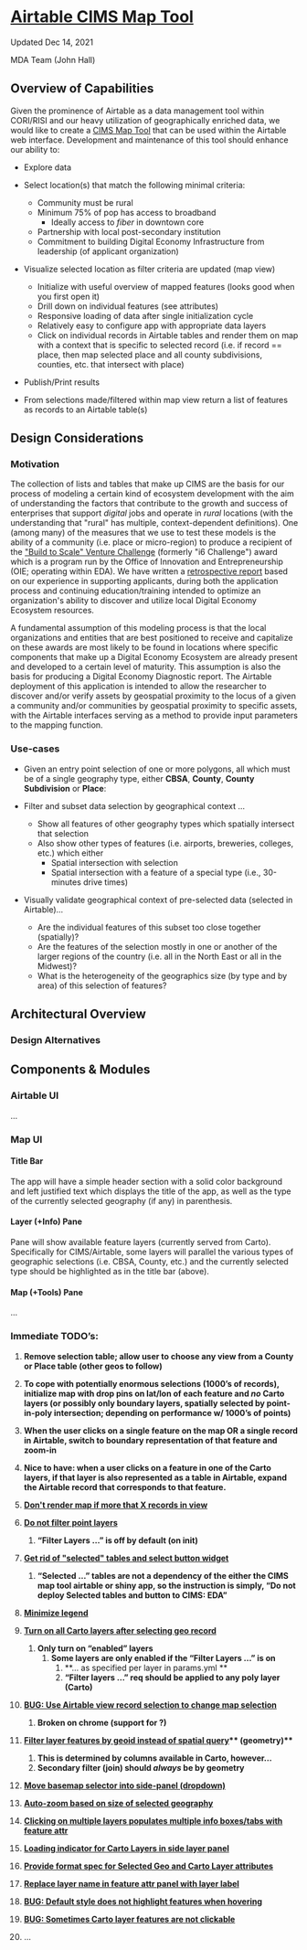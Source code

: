 # [Airtable CIMS Map Tool](https://docs.google.com/document/d/1Cc1iDV3i79r-dyQuHj2rcw7EBSq1NWdE-CSlE79loA8/edit#)
Updated Dec 14, 2021

MDA Team (John Hall)

## Overview of Capabilities

Given the prominence of Airtable as a data management tool within CORI/RISI and our heavy utilization of geographically enriched data, we would like to create a [CIMS Map Tool](https://github.com/ruralinnovation/cims-map-tool/) that can be used within the Airtable web interface. Development and maintenance of this tool should enhance our ability to:

* Explore data
 * Select location(s) that match the following minimal criteria:
   * Community must be rural
   * Minimum 75% of pop has access to broadband
     * Ideally access to *fiber* in downtown core
   * Partnership with local post-secondary institution
   * Commitment to building Digital Economy Infrastructure from leadership (of applicant organization)
 * Visualize selected location as filter criteria are updated (map view)
   * Initialize with useful overview of mapped features (looks good when you first open it)
   * Drill down on individual features (see attributes)
   * Responsive loading of data after single initialization cycle
   * Relatively easy to configure app with appropriate data layers
   * Click on individual records in Airtable tables and render them on map with a context that is specific to selected record (i.e. if record == place, then map selected place and all county subdivisions, counties, etc. that intersect with place)

* Publish/Print results
 * From selections made/filtered within map view return a list of features as records to an Airtable table(s)

## Design Considerations

### Motivation

The collection of lists and tables that make up CIMS are the basis for our process of modeling a certain kind of ecosystem development with the aim of understanding the factors that contribute to the growth and success of enterprises that support _digital_ jobs and operate in _rural_ locations (with the understanding that "rural" has multiple, context-dependent definitions). One (among many) of the measures that we use to test these models is the ability of a community (i.e. place or micro-region) to produce a recipient of the ["Build to Scale" Venture Challenge](https://eda.gov/oie/buildtoscale/venture/) (formerly "i6 Challenge") award which is a program run by the Office of Innovation and Entrepreneurship (OIE; operating within EDA). We have written a [retrospective report](https://docs.google.com/document/d/1jjSVh75pdSrd7ZqsJ_m1sCdxZZvI2oLD1YxhmqR4HHU) based on our experience in supporting applicants, during both the application process and continuing education/training intended to optimize an organization's ability to discover and utilize local Digital Economy Ecosystem resources.

A fundamental assumption of this modeling process is that the local organizations and entities that are best positioned to receive and capitalize on these awards are most likely to be found in locations where specific components that make up a Digital Economy Ecosystem are already present and developed to a certain level of maturity. This assumption is also the basis for producing a Digital Economy Diagnostic report. The Airtable deployment of this application is intended to allow the researcher to discover and/or verify assets by geospatial proximity to the locus of a given a community and/or communities by geospatial proximity to specific assets, with the Airtable interfaces serving as a method to provide input parameters to the mapping function.

### Use-cases

* Given an entry point selection of one or more polygons, all which must be of a single geography type, either **CBSA**, **County**, **County Subdivision** or **Place**:

 * Filter and subset data selection by geographical context …
   * Show all features of other geography types which spatially intersect that selection
   * Also show other types of features (i.e. airports, breweries, colleges, etc.) which either
     * Spatial intersection with selection
     * Spatial intersection with a feature of a special type (i.e., 30-minutes drive times)

 * Visually validate geographical context of pre-selected data (selected in Airtable)...
   * Are the individual features of this subset too close together (spatially)?
   * Are the features of the selection mostly in one or another of the larger regions of the country (i.e. all in the North East or all in the Midwest)?
   * What is the heterogeneity of the geographics size (by type and by area) of this selection of features?

## Architectural Overview

### Design Alternatives

## Components & Modules

### Airtable UI
…

### Map UI

#### Title Bar
The app will have a simple header section with a solid color background and left justified text which displays the title of the app, as well as the type of the currently selected geography (if any) in parenthesis.

#### Layer (+Info) Pane
Pane will show available feature layers (currently served from Carto). Specifically for CIMS/Airtable, some layers will parallel the various types of geographic selections (i.e. CBSA, County, etc.) and the currently selected type should be highlighted as in the title bar (above).

#### Map (+Tools) Pane
...

### Immediate TODO’s:

1. **Remove selection table; allow user to choose any view from a County or Place table (other geos to follow)**

2. **To cope with potentially enormous selections (1000’s of records), initialize map with drop pins on lat/lon of each feature and *no* Carto layers (or possibly only boundary layers, spatially selected by point-in-poly intersection; depending on performance w/ 1000’s of points)**

3. **When the user clicks on a single feature on the map OR a single record in Airtable, switch to boundary representation of that feature and zoom-in**

4. **Nice to have: when a user clicks on a feature in one of the Carto layers, if that layer is also represented as a table in Airtable, expand the Airtable record that corresponds to that feature.**

5. **[Don't render map if more that X records in view](https://app.asana.com/0/1199688664205091/1200917230099964)**

6. **[Do not filter point layers](https://app.asana.com/0/1199688664205091/1200917230099976)**
   1. **“Filter Layers …” is off by default (on init)**

7. **[Get rid of "selected" tables and select button widget](https://app.asana.com/0/1199688664205091/1200917230099974)**
   1. **“Selected …” tables are not a dependency of the either the CIMS map tool airtable or shiny app, so the instruction is simply, “Do not deploy Selected tables and button to CIMS: EDA”**

8. **[Minimize legend](https://app.asana.com/0/1199688664205091/1200917230099968)**

9. **[Turn on all Carto layers after selecting geo record](https://app.asana.com/0/1199688664205091/1200917230099966)**
   1. **Only turn on “enabled” layers**
       1. **Some layers are only enabled if the “Filter Layers …” is on**
           1. **… as specified per layer in params.yml **
           2. **“Filter layers …” req should be applied to any poly layer (Carto)**

10. **[BUG: Use Airtable view record selection to change map selection](https://app.asana.com/0/1199688664205091/1200917230099972)**
    1. **Broken on chrome (support for ?)**

11. **[Filter layer features by geoid instead of spatial query](https://app.asana.com/0/1199688664205091/1200917230099970)**__** (geometry)**__
    1. **This is determined by columns available in Carto, however…**
    2. **Secondary filter (join) should *always* be by geometry**

12. **[Move basemap selector into side-panel (dropdown)](https://app.asana.com/0/1199688664205091/1200739315527428)**

13. **[Auto-zoom based on size of selected geography](https://app.asana.com/0/1199688664205091/1200739315527400)**

14. **[Clicking on multiple layers populates multiple info boxes/tabs with feature attr](https://app.asana.com/0/1199688664205091/1200739315527416)**

15. **[Loading indicator for Carto Layers in side layer panel](https://app.asana.com/0/1199688664205091/1200739315527425)**

16. **[Provide format spec for Selected Geo and Carto Layer attributes](https://app.asana.com/0/1199688664205091/1200739315527422)**

17. **[Replace layer name in feature attr panel with layer label](https://app.asana.com/0/1199688664205091/1200739315527408)**

18. **[BUG: Default style does not highlight features when hovering](https://app.asana.com/0/1199688664205091/1200739315527413)**

19. **[BUG: Sometimes Carto layer features are not clickable](https://app.asana.com/0/1199688664205091/1200739315527405)**

20. ...
